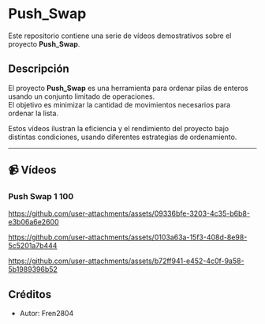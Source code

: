 # Push_Swap

Este repositorio contiene una serie de vídeos demostrativos sobre el proyecto **Push_Swap**.

## Descripción

El proyecto **Push_Swap** es una herramienta para ordenar pilas de enteros usando un conjunto limitado de operaciones.  
El objetivo es minimizar la cantidad de movimientos necesarios para ordenar la lista.

Estos vídeos ilustran la eficiencia y el rendimiento del proyecto bajo distintas condiciones, usando diferentes estrategias de ordenamiento.

---

## 📹 Vídeos

### Push Swap 1 100



https://github.com/user-attachments/assets/09336bfe-3203-4c35-b6b8-e3b06a6e2600



https://github.com/user-attachments/assets/0103a63a-15f3-408d-8e98-5c5201a7b444




https://github.com/user-attachments/assets/b72ff941-e452-4c0f-9a58-5b1989396b52


## Créditos

- Autor: Fren2804  
